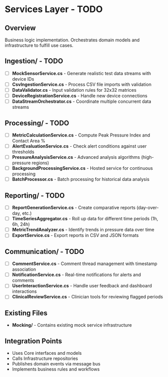 # Services Layer - TODO

## Overview
Business logic implementation. Orchestrates domain models and infrastructure to fulfill use cases.

## Ingestion/ - TODO
- [ ] **MockSensorService.cs** - Generate realistic test data streams with device IDs
- [ ] **CsvIngestionService.cs** - Process CSV file imports with validation
- [ ] **DataValidator.cs** - Input validation rules for 32x32 matrices
- [ ] **DeviceRegistrationService.cs** - Handle new device connections
- [ ] **DataStreamOrchestrator.cs** - Coordinate multiple concurrent data streams

## Processing/ - TODO
- [ ] **MetricCalculationService.cs** - Compute Peak Pressure Index and Contact Area %
- [ ] **AlertEvaluationService.cs** - Check alert conditions against user thresholds
- [ ] **PressureAnalysisService.cs** - Advanced analysis algorithms (high-pressure regions)
- [ ] **BackgroundProcessingService.cs** - Hosted service for continuous processing
- [ ] **BatchProcessor.cs** - Batch processing for historical data analysis

## Reporting/ - TODO
- [ ] **ReportGenerationService.cs** - Create comparative reports (day-over-day, etc.)
- [ ] **TimeSeriesAggregator.cs** - Roll up data for different time periods (1h, 6h, 24h)
- [ ] **MetricTrendAnalyzer.cs** - Identify trends in pressure data over time
- [ ] **ExportService.cs** - Export reports in CSV and JSON formats

## Communication/ - TODO
- [ ] **CommentService.cs** - Comment thread management with timestamp association
- [ ] **NotificationService.cs** - Real-time notifications for alerts and comments
- [ ] **UserInteractionService.cs** - Handle user feedback and dashboard interactions
- [ ] **ClinicalReviewService.cs** - Clinician tools for reviewing flagged periods

## Existing Files
- **Mocking/** - Contains existing mock service infrastructure

## Integration Points
- Uses Core interfaces and models
- Calls Infrastructure repositories
- Publishes domain events via message bus
- Implements business rules and workflows